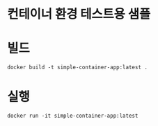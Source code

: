 # 컨테이너 환경 테스트용 샘플

# 빌드 
```
docker build -t simple-container-app:latest .
```

# 실행
```
docker run -it simple-container-app:latest
```